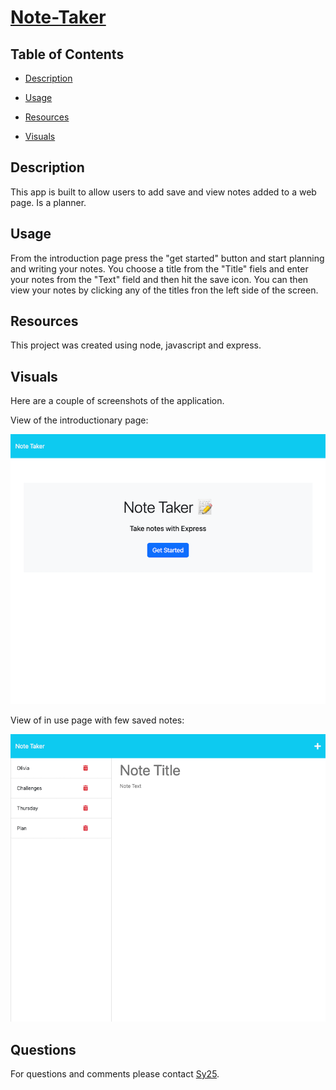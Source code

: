 # [Note-Taker](https://github.com/Saidou25/Note-Taker-)

## Table of Contents

- [Description](#description)

- [Usage](#usage)

- [Resources](#resources)

- [Visuals](#visuals)


## Description

This app is built to allow users to add save and view notes added to a web page. Is a planner.

## Usage

From the introduction page press the "get started" button and start planning and writing your notes. You choose a title from the "Title" fiels and enter your notes from the "Text" field and then hit the save icon. You can then view your notes by clicking any of the titles fron the left side of the screen.

## Resources

This project was created using node, javascript and express.

## Visuals

Here are a couple of screenshots of the application.

View of the introductionary page:

![Website Sample](./assets/images/note.3.png)

View of in use page with few saved notes:

![Website Sample](./assets/images/note.2.png)

## Questions

For questions and comments please contact [Sy25](https://github.com/Saidou25/Note-Taker-).